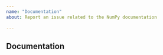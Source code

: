 ```yaml
---
name: "Documentation"
about: Report an issue related to the NumPy documentation

---
```


## Documentation

<!-- If this is an issue with the current documentation for NumPy (i.e.
incomplete/innacurate docstring, unclear explanation in any part of the
documentation), make sure to leave a reference to the document/code you're
referring to. -->

<!-- If this is an idea or a request for content, please describe as clearly as
possible what topics you think are missing from the current documentation. Make
sure to check https://github.com/numpy/numpy-tutorials and see if this issue
might be more appropriate there. -->

<!-- If this is about the content in https://numpy.org, please open an issue at
the https://github.com/numpy/numpy.org repo instead. -->

